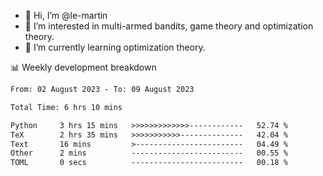- 👋 Hi, I’m @le-martin
- 👀 I’m interested in multi-armed bandits, game theory and optimization theory.
- 🌱 I’m currently learning optimization theory.
<!---- 💞️ I’m looking to collaborate on ...
- 📫 How to reach me ...-->

<!---
Tutorial for using WakaTime stats in GitHub profile: https://github.com/athul/waka-readme
-->

📊 Weekly development breakdown
<!--START_SECTION:waka-->

```txt
From: 02 August 2023 - To: 09 August 2023

Total Time: 6 hrs 10 mins

Python     3 hrs 15 mins   >>>>>>>>>>>>>------------   52.74 %
TeX        2 hrs 35 mins   >>>>>>>>>>>--------------   42.04 %
Text       16 mins         >------------------------   04.49 %
Other      2 mins          -------------------------   00.55 %
TOML       0 secs          -------------------------   00.18 %
```

<!--END_SECTION:waka-->

<!---
le-martin/le-martin is a ✨ special ✨ repository because its `README.md` (this file) appears on your GitHub profile.
You can click the Preview link to take a look at your changes.
--->
